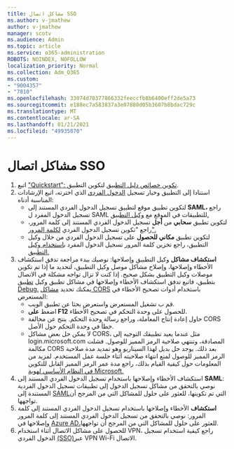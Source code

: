 ```yaml
---
title: مشاكل اتصال SSO
ms.author: v-jmathew
author: v-jmathew
manager: scotv
ms.audience: Admin
ms.topic: article
ms.service: o365-administration
ROBOTS: NOINDEX, NOFOLLOW
localization_priority: Normal
ms.collection: Adm_O365
ms.custom:
- "9004357"
- "7810"
ms.openlocfilehash: 33074d70377866332feeccfb8b6400eff2de5a73
ms.sourcegitcommit: e188ec7a583837a3e07880d05b3607b8bdac729c
ms.translationtype: MT
ms.contentlocale: ar-SA
ms.lasthandoff: 01/21/2021
ms.locfileid: "49935070"
---
```

# <a name="sso-connection-issues"></a>مشاكل اتصال SSO

1. اتبع ["Quickstart": تكوين خصائص دليل التطبيق](https://docs.microsoft.com/azure/active-directory/manage-apps/add-application-portal-configure) لتكوين التطبيق.
2. استنادا إلى التطبيق وخيار تسجيل [الدخول الفردي](https://docs.microsoft.com/azure/active-directory/manage-apps/sso-options) الذي اخترته، اتبع الإرشادات المناسبة أدناه:
    - لتكوين تطبيق  موقع لتطبيق تسجيل الدخول الفردي المستند إلى **SAML،** راجع تسجيل الدخول المفرد ل SAML للتطبيقات في الموقع مع [وكيل التطبيق.](https://docs.microsoft.com/azure/active-directory/manage-apps/application-proxy-configure-single-sign-on-on-premises-apps)
    - لتكوين تطبيق **سحابي** من **أجل** تسجيل الدخول الفردي المستند إلى كلمة المرور، راجع "تكوين تسجيل الدخول الفردي [لكلمة المرور".](https://docs.microsoft.com/azure/active-directory/manage-apps/configure-password-single-sign-on-non-gallery-applications)
    - لتكوين تطبيق **مكاني للحصول** على تسجيل الدخول الفردي من خلال وكيل التطبيق، راجع تخزين كلمة المرور تسجيل الدخول المفرد [باستخدام وكيل التطبيق.](https://docs.microsoft.com/azure/active-directory/manage-apps/application-proxy-configure-single-sign-on-password-vaulting)
3. **استكشاف مشاكل** وكيل التطبيق وإصلاحها: نوصيك ببدء مراجعة تدفق استكشاف [](https://docs.microsoft.com/azure/active-directory/manage-apps/application-proxy-debug-connectors)الأخطاء وإصلاحها، وإصلاح مشاكل موصل وكيل التطبيق، لتحديد ما إذا تم تكوين موصلات وكيل التطبيق بشكل صحيح. إذا كنت لا تزال تواجه مشكلة في الاتصال بتطبيق، فاتبع تدفق استكشاف الأخطاء وإصلاحها في مشاكل تطبيق وكيل [تطبيق Debug.](https://docs.microsoft.com/azure/active-directory/manage-apps/application-proxy-debug-apps) يمكنك تحديد [مشاكل CORS](https://docs.microsoft.com/azure/active-directory/manage-apps/application-proxy-understand-cors-issues#understand-and-identify-cors-issues) باستخدام أدوات تصحيح الأخطاء في المستعرض:
    - قم ب تشغيل المستعرض واستعرض بحثا عن تطبيق الويب.
    - اضغط **على F12** للحصول على وحدة التحكم في تصحيح الأخطاء.
    - حاول إعادة إنتاج المعاملة، وراجع رسالة وحدة التحكم. ينتج عن مخالفة CORS خطأ في وحدة التحكم حول الأصل.
    - لا يمكن حل بعض مشاكل CORS، مثل عندما يعيد تطبيقك التوجيه إلى login.microsoft.com المصادقة، وتنتهي صلاحية الرمز المميز للوصول. فشلت مكالمة CORS بعد ذلك. يوجد حل بديل لهذا السيناريو وهو تمديد مدة صلاحية الرمز المميز للوصول لمنع انتهاء صلاحيته أثناء جلسة عمل المستخدم. لمزيد من المعلومات حول كيفية القيام بذلك، راجع مدة عمر الرمز المميز القابل للتكوين [في النظام الأساسي لهوية Microsoft.](https://docs.microsoft.com/azure/active-directory/develop/active-directory-configurable-token-lifetimes)
4. استكشاف الأخطاء وإصلاحها باستخدام تسجيل الدخول الفردي المستند إلى **SAML**: نوصي بالتحقق من مشاكل تسجيل الدخول إلى تطبيقات تسجيل الدخول الفردية المستندة إلى [SAML](https://docs.microsoft.com/azure/active-directory/manage-apps/application-sign-in-problem-federated-sso-gallery)التي تم تكوينها، للعثور على حلول للمشاكل التي من المرجح أن تواجهها.
5. **استكشاف** الأخطاء وإصلاحها باستخدام تسجيل الدخول الفردي المستند إلى كلمة المرور: نوصي بالتحقق من تسجيل الدخول الفردي المستند إلى كلمة المرور وإصلاحها في [Azure AD،](https://docs.microsoft.com/azure/active-directory/manage-apps/troubleshoot-password-based-sso)للعثور على حلول للمشاكل التي من المرجح أن تواجهها.
6. للحصول على مشاكل الاتصال أثناء استخدام VPN، راجع كيفية استخدام تسجيل الدخول الفردي [(SSO)](https://docs.microsoft.com/windows/security/identity-protection/vpn/how-to-use-single-sign-on-sso-over-vpn-and-wi-fi-connections)عبر VPN Wi-Fi الاتصال.
